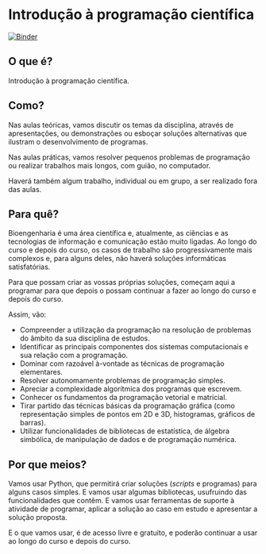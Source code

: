 # Introdução à programação científica 

[![Binder](http://mybinder.org/badge.svg)](https://mybinder.org/v2/gh/margaridamadeira/IPC-2020-21/master)

## O que é?
Introdução à programação científica.

## Como?

Nas aulas teóricas, vamos discutir os temas da disciplina, através de apresentações, ou demonstrações ou esboçar soluções alternativas que ilustram o desenvolvimento de programas. 

Nas aulas práticas, vamos resolver pequenos problemas de programação ou realizar trabalhos mais longos, com guião, no computador. 

Haverá também algum trabalho, individual ou em grupo, a ser realizado fora das aulas.

## Para quê?

Bioengenharia é uma área científica e, atualmente, as ciências e as tecnologias de informação e comunicação estão muito ligadas.
Ao longo do curso e depois do curso, os casos de trabalho são progressivamente mais complexos e, para alguns deles, não haverá soluções informáticas satisfatórias.

Para que possam criar as vossas próprias soluções, começam aqui a programar para que depois o possam continuar a fazer ao longo do curso e depois do curso.

Assim, vão:
+ Compreender a utilização da programação na resolução de problemas do âmbito da sua disciplina de estudos.
+ Identificar as principais componentes dos sistemas computacionais e sua relação com a programação.
+ Dominar com razoável à-vontade as técnicas de programação elementares.
+ Resolver autonomamente problemas de programação simples.
+ Apreciar a complexidade algorítmica dos programas que escrevem.
+ Conhecer os fundamentos da programação vetorial e matricial.
+ Tirar partido das técnicas básicas da programação gráfica (como representação simples de pontos em 2D e 3D, histogramas, gráficos de barras).
+ Utilizar funcionalidades de bibliotecas de estatística, de álgebra simbólica, de manipulação de dados e de programação numérica.

## Por que meios?

Vamos usar Python, que permitirá criar soluções (*scripts* e programas) para alguns casos simples. 
E vamos usar algumas bibliotecas, usufruindo das funcionalidades que contêm.
E vamos usar ferramentas de suporte à atividade de programar, aplicar a solução ao caso em estudo e apresentar a solução proposta.

E o que vamos usar, é de acesso livre e gratuito, e poderão continuar a usar ao longo do curso e depois do curso.